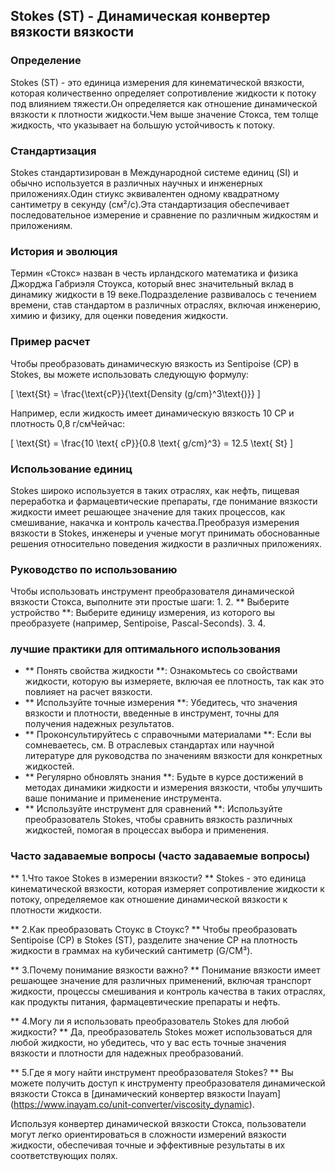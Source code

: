 ## Stokes (ST) - Динамическая конвертер вязкости вязкости

### Определение
Stokes (ST) - это единица измерения для кинематической вязкости, которая количественно определяет сопротивление жидкости к потоку под влиянием тяжести.Он определяется как отношение динамической вязкости к плотности жидкости.Чем выше значение Стокса, тем толще жидкость, что указывает на большую устойчивость к потоку.

### Стандартизация
Stokes стандартизирован в Международной системе единиц (SI) и обычно используется в различных научных и инженерных приложениях.Один стиукс эквивалентен одному квадратному сантиметру в секунду (см²/с).Эта стандартизация обеспечивает последовательное измерение и сравнение по различным жидкостям и приложениям.

### История и эволюция
Термин «Стокс» назван в честь ирландского математика и физика Джорджа Габриэля Стоукса, который внес значительный вклад в динамику жидкости в 19 веке.Подразделение развивалось с течением времени, став стандартом в различных отраслях, включая инженерию, химию и физику, для оценки поведения жидкости.

### Пример расчет
Чтобы преобразовать динамическую вязкость из Sentipoise (CP) в Stokes, вы можете использовать следующую формулу:

\[ \text{St} = \frac{\text{cP}}{\text{Density (g/cm}^3\text{)}} \]

Например, если жидкость имеет динамическую вязкость 10 CP и плотность 0,8 г/смЧейчас:

\[ \text{St} = \frac{10 \text{ cP}}{0.8 \text{ g/cm}^3} = 12.5 \text{ St} \]

### Использование единиц
Stokes широко используется в таких отраслях, как нефть, пищевая переработка и фармацевтические препараты, где понимание вязкости жидкости имеет решающее значение для таких процессов, как смешивание, накачка и контроль качества.Преобразуя измерения вязкости в Stokes, инженеры и ученые могут принимать обоснованные решения относительно поведения жидкости в различных приложениях.

### Руководство по использованию
Чтобы использовать инструмент преобразователя динамической вязкости Стокса, выполните эти простые шаги:
1.
2. ** Выберите устройство **: Выберите единицу измерения, из которого вы преобразуете (например, Sentipoise, Pascal-Seconds).
3.
4.

### лучшие практики для оптимального использования
- ** Понять свойства жидкости **: Ознакомьтесь со свойствами жидкости, которую вы измеряете, включая ее плотность, так как это повлияет на расчет вязкости.
- ** Используйте точные измерения **: Убедитесь, что значения вязкости и плотности, введенные в инструмент, точны для получения надежных результатов.
- ** Проконсультируйтесь с справочными материалами **: Если вы сомневаетесь, см. В отраслевых стандартах или научной литературе для руководства по значениям вязкости для конкретных жидкостей.
- ** Регулярно обновлять знания **: Будьте в курсе достижений в методах динамики жидкости и измерения вязкости, чтобы улучшить ваше понимание и применение инструмента.
- ** Используйте инструмент для сравнений **: Используйте преобразователь Stokes, чтобы сравнить вязкость различных жидкостей, помогая в процессах выбора и применения.

### Часто задаваемые вопросы (часто задаваемые вопросы)

** 1.Что такое Stokes в измерении вязкости? **
Stokes - это единица кинематической вязкости, которая измеряет сопротивление жидкости к потоку, определяемое как отношение динамической вязкости к плотности жидкости.

** 2.Как преобразовать Стоукс в Стоукс? **
Чтобы преобразовать Sentipoise (CP) в Stokes (ST), разделите значение CP на плотность жидкости в граммах на кубический сантиметр (G/CM³).

** 3.Почему понимание вязкости важно? **
Понимание вязкости имеет решающее значение для различных применений, включая транспорт жидкости, процессы смешивания и контроль качества в таких отраслях, как продукты питания, фармацевтические препараты и нефть.

** 4.Могу ли я использовать преобразователь Stokes для любой жидкости? **
Да, преобразователь Stokes может использоваться для любой жидкости, но убедитесь, что у вас есть точные значения вязкости и плотности для надежных преобразований.

** 5.Где я могу найти инструмент преобразователя Stokes? **
Вы можете получить доступ к инструменту преобразователя динамической вязкости Стокса в [динамический конвертер вязкости Inayam] (https://www.inayam.co/unit-converter/viscosity_dynamic).

Используя конвертер динамической вязкости Стокса, пользователи могут легко ориентироваться в сложности измерений вязкости жидкости, обеспечивая точные и эффективные результаты в их соответствующих полях.